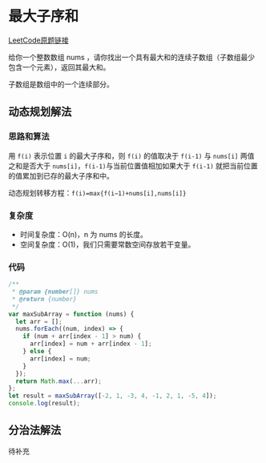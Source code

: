 <author-info date="1646807119352"></author-info>

# 最大子序和

[LeetCode原题链接](https://leetcode-cn.com/problems/maximum-subarray/solution/)

给你一个整数数组 nums ，请你找出一个具有最大和的连续子数组（子数组最少包含一个元素），返回其最大和。

子数组是数组中的一个连续部分。

## 动态规划解法

### 思路和算法

用 `f(i)` 表示位置 `i` 的最大子序和，则 `f(i)` 的值取决于 `f(i-1)` 与 `nums[i]` 两值之和是否大于 `nums[i]`，`f(i-1)`与当前位置值相加如果大于 `f(i-1)` 就把当前位置的值累加到已存的最大子序和中。

动态规划转移方程：`f(i)=max{f(i−1)+nums[i],nums[i]}`

### 复杂度

- 时间复杂度：O(n)，n 为 nums 的长度。
- 空间复杂度：O(1)，我们只需要常数空间存放若干变量。

### 代码

```js
/**
 * @param {number[]} nums
 * @return {number}
 */
var maxSubArray = function (nums) {
  let arr = [];
  nums.forEach((num, index) => {
    if (num + arr[index - 1] > num) {
      arr[index] = num + arr[index - 1];
    } else {
      arr[index] = num;
    }
  });
  return Math.max(...arr);
};
let result = maxSubArray([-2, 1, -3, 4, -1, 2, 1, -5, 4]);
console.log(result);
```

## 分治法解法

待补充